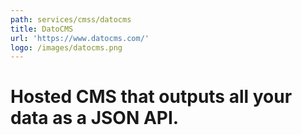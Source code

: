 ```yaml
---
path: services/cmss/datocms
title: DatoCMS
url: 'https://www.datocms.com/'
logo: /images/datocms.png
---
```

# Hosted CMS that outputs all your data as a JSON API.

